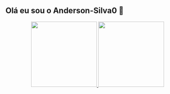 ## Olá eu sou o Anderson-Silva0 👋

<div align="center">
  <a href="https://github.com/Anderson-Silva0">
    <img height="180em" src="https://github-readme-stats.vercel.app/api?username=Anderson-Silva0&show_icons=true&theme=radical"/>
  <img height="180em" src="https://github-readme-stats.vercel.app/api/top-langs/?username=Anderson-Silva0&layout=compact&langs_count=7&theme=radical"/>
</div>
<!--
**Anderson-Silva0/Anderson-Silva0** is a ✨ _special_ ✨ repository because its `README.md` (this file) appears on your GitHub profile.

Here are some ideas to get you started:

- 🔭 I’m currently working on ...
- 🌱 I’m currently learning ...
- 👯 I’m looking to collaborate on ...
- 🤔 I’m looking for help with ...
- 💬 Ask me about ...
- 📫 How to reach me: ...
- 😄 Pronouns: ...
- ⚡ Fun fact: ...
-->
